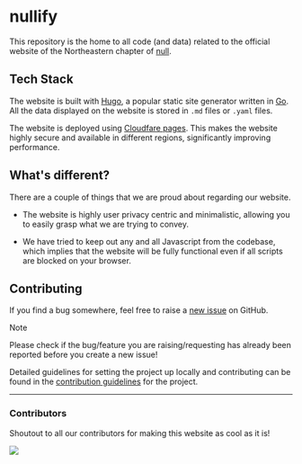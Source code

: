 # nullify

This repository is the home to all code (and data) related to the official website of the Northeastern chapter of [null](https://null.community/).

## Tech Stack
The website is built with [Hugo](https://gohugo.io), a popular static site generator written in [Go](https://go.dev/). All the data displayed on the website is stored in `.md` files or `.yaml` files.

The website is deployed using [Cloudfare pages](https://pages.cloudflare.com/). This makes the website highly secure and available in different regions, significantly improving performance.

## What's different?

There are a couple of things that we are proud about regarding our website.

- The website is highly user privacy centric and minimalistic, allowing you to easily grasp what we are trying to convey.

- We have tried to keep out any and all Javascript from the codebase, which implies that the website will be fully functional even if all scripts are blocked on your browser.

## Contributing

If you find a bug somewhere, feel free to raise a [new issue](https://github.com/nullNEU/nullify/issues) on GitHub.

> [!NOTE]  
> Please check if the bug/feature you are raising/requesting has already been reported before you create a new issue!

Detailed guidelines for setting the project up locally and contributing can be found in the [contribution guidelines](CONTRIBUTING.md) for the project.

----

### Contributors

Shoutout to all our contributors for making this website as cool as it is!

<a href="https://github.com/nullneu/nullify/graphs/contributors">
  <img src="https://contrib.rocks/image?repo=nullneu/nullify&anon=1" />
</a>

